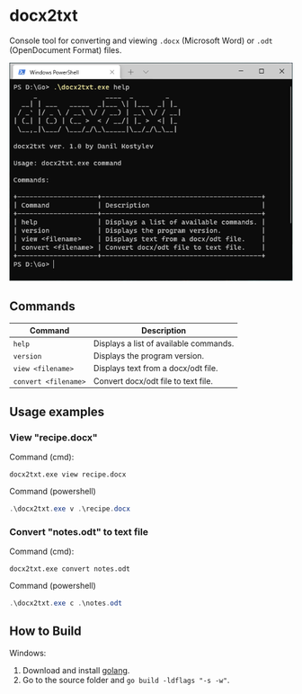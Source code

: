 # docx2txt

Console tool for converting and viewing `.docx` (Microsoft Word) or `.odt` (OpenDocument Format) files.

![docx2txt help image](./help.png)

## Commands

Command | Description
--- | ---
`help` | Displays a list of available commands.
`version` | Displays the program version.
`view <filename>` | Displays text from a docx/odt file.
`convert <filename>` | Convert docx/odt file to text file.

## Usage examples

### View "recipe.docx"

Command (cmd):

```
docx2txt.exe view recipe.docx
```

Command (powershell)

```powershell
.\docx2txt.exe v .\recipe.docx
```

### Convert "notes.odt" to text file

Command (cmd):

```
docx2txt.exe convert notes.odt
```

Command (powershell)

```powershell
.\docx2txt.exe c .\notes.odt
```

## How to Build

Windows:

1. Download and install [golang](https://go.dev/).
2. Go to the source folder and `go build -ldflags "-s -w"`.
